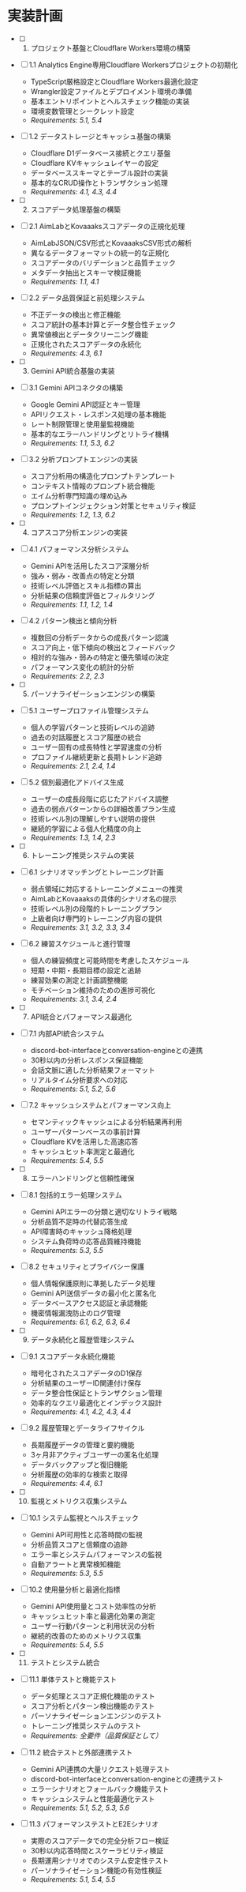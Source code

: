 # 実装計画

- [ ] 1. プロジェクト基盤とCloudflare Workers環境の構築
- [ ] 1.1 Analytics Engine専用Cloudflare Workersプロジェクトの初期化
  - TypeScript厳格設定とCloudflare Workers最適化設定
  - Wrangler設定ファイルとデプロイメント環境の準備
  - 基本エントリポイントとヘルスチェック機能の実装
  - 環境変数管理とシークレット設定
  - _Requirements: 5.1, 5.4_

- [ ] 1.2 データストレージとキャッシュ基盤の構築
  - Cloudflare D1データベース接続とクエリ基盤
  - Cloudflare KVキャッシュレイヤーの設定
  - データベーススキーマとテーブル設計の実装
  - 基本的なCRUD操作とトランザクション処理
  - _Requirements: 4.1, 4.3, 4.4_

- [ ] 2. スコアデータ処理基盤の構築
- [ ] 2.1 AimLabとKovaaaksスコアデータの正規化処理
  - AimLabJSON/CSV形式とKovaaaksCSV形式の解析
  - 異なるデータフォーマットの統一的な正規化
  - スコアデータのバリデーションと品質チェック
  - メタデータ抽出とスキーマ検証機能
  - _Requirements: 1.1, 4.1_

- [ ] 2.2 データ品質保証と前処理システム
  - 不正データの検出と修正機能
  - スコア統計の基本計算とデータ整合性チェック
  - 異常値検出とデータクリーニング機能
  - 正規化されたスコアデータの永続化
  - _Requirements: 4.3, 6.1_

- [ ] 3. Gemini API統合基盤の実装
- [ ] 3.1 Gemini APIコネクタの構築
  - Google Gemini API認証とキー管理
  - APIリクエスト・レスポンス処理の基本機能
  - レート制限管理と使用量監視機能
  - 基本的なエラーハンドリングとリトライ機構
  - _Requirements: 1.1, 5.3, 6.2_

- [ ] 3.2 分析プロンプトエンジンの実装
  - スコア分析用の構造化プロンプトテンプレート
  - コンテキスト情報のプロンプト統合機能
  - エイム分析専門知識の埋め込み
  - プロンプトインジェクション対策とセキュリティ検証
  - _Requirements: 1.2, 1.3, 6.2_

- [ ] 4. コアスコア分析エンジンの実装
- [ ] 4.1 パフォーマンス分析システム
  - Gemini APIを活用したスコア深層分析
  - 強み・弱み・改善点の特定と分類
  - 技術レベル評価とスキル指標の算出
  - 分析結果の信頼度評価とフィルタリング
  - _Requirements: 1.1, 1.2, 1.4_

- [ ] 4.2 パターン検出と傾向分析
  - 複数回の分析データからの成長パターン認識
  - スコア向上・低下傾向の検出とフィードバック
  - 相対的な強み・弱みの特定と優先領域の決定
  - パフォーマンス変化の統計的分析
  - _Requirements: 2.2, 2.3_

- [ ] 5. パーソナライゼーションエンジンの構築
- [ ] 5.1 ユーザープロファイル管理システム
  - 個人の学習パターンと技術レベルの追跡
  - 過去の対話履歴とスコア履歴の統合
  - ユーザー固有の成長特性と学習速度の分析
  - プロファイル継続更新と長期トレンド追跡
  - _Requirements: 2.1, 2.4, 1.4_

- [ ] 5.2 個別最適化アドバイス生成
  - ユーザーの成長段階に応じたアドバイス調整
  - 過去の弱点パターンからの詳細改善プラン生成
  - 技術レベル別の理解しやすい説明の提供
  - 継続的学習による個人化精度の向上
  - _Requirements: 1.3, 1.4, 2.3_

- [ ] 6. トレーニング推奨システムの実装
- [ ] 6.1 シナリオマッチングとトレーニング計画
  - 弱点領域に対応するトレーニングメニューの推奨
  - AimLabとKovaaaksの具体的シナリオ名の提示
  - 技術レベル別の段階的トレーニングプラン
  - 上級者向け専門的トレーニング内容の提供
  - _Requirements: 3.1, 3.2, 3.3, 3.4_

- [ ] 6.2 練習スケジュールと進行管理
  - 個人の練習頻度と可能時間を考慮したスケジュール
  - 短期・中期・長期目標の設定と追跡
  - 練習効果の測定と計画調整機能
  - モチベーション維持のための進捗可視化
  - _Requirements: 3.1, 3.4, 2.4_

- [ ] 7. API統合とパフォーマンス最適化
- [ ] 7.1 内部API統合システム
  - discord-bot-interfaceとconversation-engineとの連携
  - 30秒以内の分析レスポンス保証機能
  - 会話文脈に適した分析結果フォーマット
  - リアルタイム分析要求への対応
  - _Requirements: 5.1, 5.2, 5.6_

- [ ] 7.2 キャッシュシステムとパフォーマンス向上
  - セマンティックキャッシュによる分析結果再利用
  - ユーザーパターンベースの事前計算
  - Cloudflare KVを活用した高速応答
  - キャッシュヒット率測定と最適化
  - _Requirements: 5.4, 5.5_

- [ ] 8. エラーハンドリングと信頼性確保
- [ ] 8.1 包括的エラー処理システム
  - Gemini APIエラーの分類と適切なリトライ戦略
  - 分析品質不足時の代替応答生成
  - API障害時のキャッシュ降格処理
  - システム負荷時の応答品質維持機能
  - _Requirements: 5.3, 5.5_

- [ ] 8.2 セキュリティとプライバシー保護
  - 個人情報保護原則に準拠したデータ処理
  - Gemini API送信データの最小化と匿名化
  - データベースアクセス認証と承認機能
  - 機密情報漏洩防止のログ管理
  - _Requirements: 6.1, 6.2, 6.3, 6.4_

- [ ] 9. データ永続化と履歴管理システム
- [ ] 9.1 スコアデータ永続化機能
  - 暗号化されたスコアデータのD1保存
  - 分析結果のユーザーID関連付け保存
  - データ整合性保証とトランザクション管理
  - 効率的なクエリ最適化とインデックス設計
  - _Requirements: 4.1, 4.2, 4.3, 4.4_

- [ ] 9.2 履歴管理とデータライフサイクル
  - 長期履歴データの管理と要約機能
  - 3ヶ月非アクティブユーザーの匿名化処理
  - データバックアップと復旧機能
  - 分析履歴の効率的な検索と取得
  - _Requirements: 4.4, 6.1_

- [ ] 10. 監視とメトリクス収集システム
- [ ] 10.1 システム監視とヘルスチェック
  - Gemini API可用性と応答時間の監視
  - 分析品質スコアと信頼度の追跡
  - エラー率とシステムパフォーマンスの監視
  - 自動アラートと異常検知機能
  - _Requirements: 5.3, 5.5_

- [ ] 10.2 使用量分析と最適化指標
  - Gemini API使用量とコスト効率性の分析
  - キャッシュヒット率と最適化効果の測定
  - ユーザー行動パターンと利用状況の分析
  - 継続的改善のためのメトリクス収集
  - _Requirements: 5.4, 5.5_

- [ ] 11. テストとシステム統合
- [ ] 11.1 単体テストと機能テスト
  - データ処理とスコア正規化機能のテスト
  - スコア分析とパターン検出機能のテスト
  - パーソナライゼーションエンジンのテスト
  - トレーニング推奨システムのテスト
  - _Requirements: 全要件（品質保証として）_

- [ ] 11.2 統合テストと外部連携テスト
  - Gemini API連携の大量リクエスト処理テスト
  - discord-bot-interfaceとconversation-engineとの連携テスト
  - エラーシナリオとフォールバック機能テスト
  - キャッシュシステムと性能最適化テスト
  - _Requirements: 5.1, 5.2, 5.3, 5.6_

- [ ] 11.3 パフォーマンステストとE2Eシナリオ
  - 実際のスコアデータでの完全分析フロー検証
  - 30秒以内応答時間とスケーラビリティ検証
  - 長期運用シナリオでのシステム安定性テスト
  - パーソナライゼーション機能の有効性検証
  - _Requirements: 5.1, 5.4, 5.5_